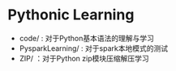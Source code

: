# Pythonic Learning 
- code/ : 对于Python基本语法的理解与学习
- PysparkLearning/ : 对于spark本地模式的测试
- ZIP/ ：对于Python zip模块压缩解压学习
